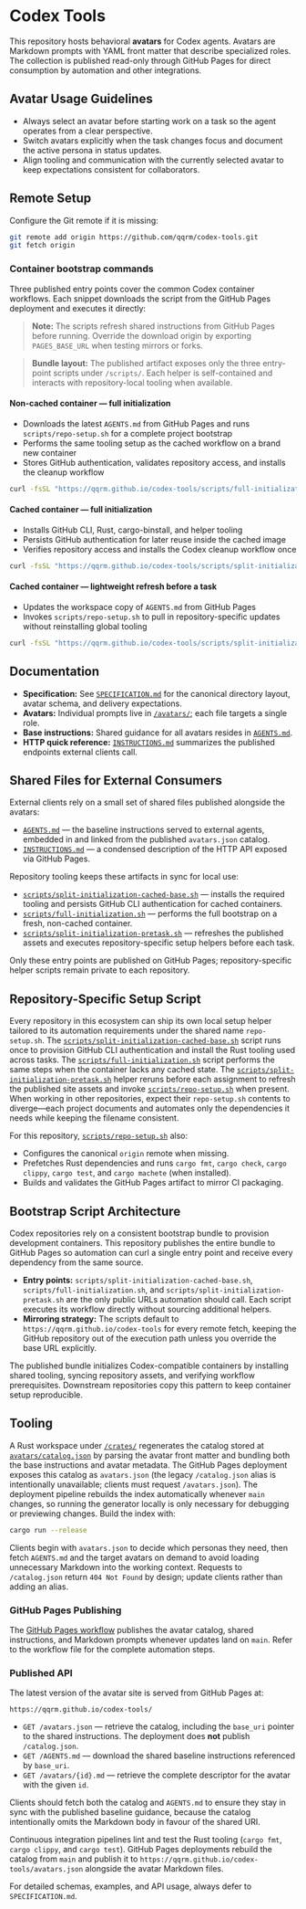# Codex Tools

This repository hosts behavioral **avatars** for Codex agents. Avatars are Markdown prompts with YAML front matter that describe specialized roles. The collection is published read-only through GitHub Pages for direct consumption by automation and other integrations.

## Avatar Usage Guidelines

- Always select an avatar before starting work on a task so the agent operates from a clear perspective.
- Switch avatars explicitly when the task changes focus and document the active persona in status updates.
- Align tooling and communication with the currently selected avatar to keep expectations consistent for collaborators.

## Remote Setup

Configure the Git remote if it is missing:

```bash
git remote add origin https://github.com/qqrm/codex-tools.git
git fetch origin
```

### Container bootstrap commands

Three published entry points cover the common Codex container workflows. Each snippet downloads the script from the GitHub Pages deployment and executes it directly:

> **Note:** The scripts refresh shared instructions from GitHub Pages before running. Override the download origin by exporting `PAGES_BASE_URL` when testing mirrors or forks.

> **Bundle layout:** The published artifact exposes only the three entry-point scripts under `/scripts/`. Each helper is self-contained and interacts with repository-local tooling when available.

#### Non-cached container — full initialization
- Downloads the latest `AGENTS.md` from GitHub Pages and runs `scripts/repo-setup.sh` for a complete project bootstrap
- Performs the same tooling setup as the cached workflow on a brand new container
- Stores GitHub authentication, validates repository access, and installs the cleanup workflow

```bash
curl -fsSL "https://qqrm.github.io/codex-tools/scripts/full-initialization.sh" | bash -s --
```

#### Cached container — full initialization
- Installs GitHub CLI, Rust, cargo-binstall, and helper tooling
- Persists GitHub authentication for later reuse inside the cached image
- Verifies repository access and installs the Codex cleanup workflow once

```bash
curl -fsSL "https://qqrm.github.io/codex-tools/scripts/split-initialization-cached-base.sh" | bash -s --
```

#### Cached container — lightweight refresh before a task
- Updates the workspace copy of `AGENTS.md` from GitHub Pages
- Invokes `scripts/repo-setup.sh` to pull in repository-specific updates without reinstalling global tooling

```bash
curl -fsSL "https://qqrm.github.io/codex-tools/scripts/split-initialization-pretask.sh" | bash -s --
```

## Documentation

- **Specification:** See [`SPECIFICATION.md`](docs/SPECIFICATION.md) for the canonical directory layout, avatar schema, and delivery expectations.
- **Avatars:** Individual prompts live in [`/avatars/`](avatars/); each file targets a single role.
- **Base instructions:** Shared guidance for all avatars resides in [`AGENTS.md`](AGENTS.md).
- **HTTP quick reference:** [`INSTRUCTIONS.md`](docs/INSTRUCTIONS.md) summarizes the published endpoints external clients call.

## Shared Files for External Consumers

External clients rely on a small set of shared files published alongside the avatars:

- [`AGENTS.md`](AGENTS.md) — the baseline instructions served to external agents, embedded in and linked from the published `avatars.json` catalog.
- [`INSTRUCTIONS.md`](docs/INSTRUCTIONS.md) — a condensed description of the HTTP API exposed via GitHub Pages.

Repository tooling keeps these artifacts in sync for local use:

- [`scripts/split-initialization-cached-base.sh`](scripts/split-initialization-cached-base.sh) — installs the required tooling and persists GitHub CLI authentication for cached containers.
- [`scripts/full-initialization.sh`](scripts/full-initialization.sh) — performs the full bootstrap on a fresh, non-cached container.
- [`scripts/split-initialization-pretask.sh`](scripts/split-initialization-pretask.sh) — refreshes the published assets and executes repository-specific setup helpers before each task.

Only these entry points are published on GitHub Pages; repository-specific helper scripts remain private to each repository.

## Repository-Specific Setup Script

Every repository in this ecosystem can ship its own local setup helper tailored to its automation requirements under the shared name `repo-setup.sh`. The [`scripts/split-initialization-cached-base.sh`](scripts/split-initialization-cached-base.sh) script runs once to provision GitHub CLI authentication and install the Rust tooling used across tasks. The [`scripts/full-initialization.sh`](scripts/full-initialization.sh) script performs the same steps when the container lacks any cached state. The [`scripts/split-initialization-pretask.sh`](scripts/split-initialization-pretask.sh) helper reruns before each assignment to refresh the published site assets and invoke [`scripts/repo-setup.sh`](scripts/repo-setup.sh) when present. When working in other repositories, expect their `repo-setup.sh` contents to diverge—each project documents and automates only the dependencies it needs while keeping the filename consistent.

For this repository, [`scripts/repo-setup.sh`](scripts/repo-setup.sh) also:

- Configures the canonical `origin` remote when missing.
- Prefetches Rust dependencies and runs `cargo fmt`, `cargo check`, `cargo clippy`, `cargo test`, and `cargo machete` (when installed).
- Builds and validates the GitHub Pages artifact to mirror CI packaging.

## Bootstrap Script Architecture

Codex repositories rely on a consistent bootstrap bundle to provision development containers. This repository publishes the entire bundle to GitHub Pages so automation can curl a single entry point and receive every dependency from the same source.

- **Entry points:** `scripts/split-initialization-cached-base.sh`, `scripts/full-initialization.sh`, and `scripts/split-initialization-pretask.sh` are the only public URLs automation should call. Each script executes its workflow directly without sourcing additional helpers.
- **Mirroring strategy:** The scripts default to `https://qqrm.github.io/codex-tools` for every remote fetch, keeping the GitHub repository out of the execution path unless you override the base URL explicitly.

The published bundle initializes Codex-compatible containers by installing shared tooling, syncing repository assets, and verifying workflow prerequisites. Downstream repositories copy this pattern to keep container setup reproducible.

## Tooling

A Rust workspace under [`/crates/`](crates/) regenerates the catalog stored at [`avatars/catalog.json`](avatars/catalog.json) by parsing the avatar front matter and bundling both the base instructions and avatar metadata. The GitHub Pages deployment exposes this catalog as `avatars.json` (the legacy `/catalog.json` alias is intentionally unavailable; clients must request `/avatars.json`). The deployment pipeline rebuilds the index automatically whenever `main` changes, so running the generator locally is only necessary for debugging or previewing changes. Build the index with:

```bash
cargo run --release
```

Clients begin with `avatars.json` to decide which personas they need, then fetch `AGENTS.md` and the target avatars on demand to avoid loading unnecessary Markdown into the working context. Requests to `/catalog.json` return `404 Not Found` by design; update clients rather than adding an alias.

### GitHub Pages Publishing

The [GitHub Pages workflow](.github/workflows/pages.yml) publishes the avatar catalog, shared instructions, and Markdown prompts whenever updates land on `main`. Refer to the workflow file for the complete automation steps.

### Published API

The latest version of the avatar site is served from GitHub Pages at:

```text
https://qqrm.github.io/codex-tools/
```

- `GET /avatars.json` — retrieve the catalog, including the `base_uri` pointer to the shared instructions. The deployment does **not** publish `/catalog.json`.
- `GET /AGENTS.md` — download the shared baseline instructions referenced by `base_uri`.
- `GET /avatars/{id}.md` — retrieve the complete descriptor for the avatar with the given `id`.

Clients should fetch both the catalog and `AGENTS.md` to ensure they stay in sync with the published baseline guidance, because the catalog intentionally omits the Markdown body in favour of the shared URI.

Continuous integration pipelines lint and test the Rust tooling (`cargo fmt`, `cargo clippy`, and `cargo test`). GitHub Pages deployments rebuild the catalog from `main` and publish it to `https://qqrm.github.io/codex-tools/avatars.json` alongside the avatar Markdown files.

For detailed schemas, examples, and API usage, always defer to `SPECIFICATION.md`.
